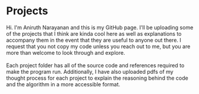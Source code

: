 # Projects
Hi. I'm Aniruth Narayanan and this is my GitHub page. I'll be uploading some of the projects that I think are kinda cool here as well as explanations to accompany them in the event that they are useful to anyone out there.
I request that you not copy my code unless you reach out to me, but you are more than welcome to look through and explore.
<br><br>
Each project folder has all of the source code and references required to make the program run. Additionally, I have also uploaded pdfs of my thought process for each project to explain the reasoning behind the code and the algorithm in a more accessible format.
